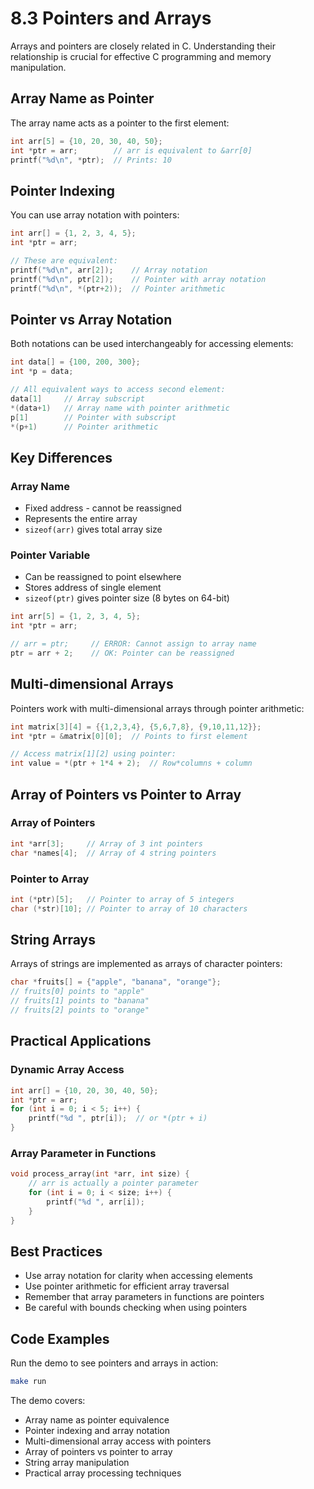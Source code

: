 # 8.3 Pointers and Arrays

Arrays and pointers are closely related in C. Understanding their relationship is crucial for effective C programming and memory manipulation.

## Array Name as Pointer

The array name acts as a pointer to the first element:

```c
int arr[5] = {10, 20, 30, 40, 50};
int *ptr = arr;        // arr is equivalent to &arr[0]
printf("%d\n", *ptr);  // Prints: 10
```

## Pointer Indexing

You can use array notation with pointers:

```c
int arr[] = {1, 2, 3, 4, 5};
int *ptr = arr;

// These are equivalent:
printf("%d\n", arr[2]);    // Array notation
printf("%d\n", ptr[2]);    // Pointer with array notation
printf("%d\n", *(ptr+2));  // Pointer arithmetic
```

## Pointer vs Array Notation

Both notations can be used interchangeably for accessing elements:

```c
int data[] = {100, 200, 300};
int *p = data;

// All equivalent ways to access second element:
data[1]     // Array subscript
*(data+1)   // Array name with pointer arithmetic
p[1]        // Pointer with subscript
*(p+1)      // Pointer arithmetic
```

## Key Differences

### **Array Name**
- Fixed address - cannot be reassigned
- Represents the entire array
- `sizeof(arr)` gives total array size

### **Pointer Variable**
- Can be reassigned to point elsewhere
- Stores address of single element
- `sizeof(ptr)` gives pointer size (8 bytes on 64-bit)

```c
int arr[5] = {1, 2, 3, 4, 5};
int *ptr = arr;

// arr = ptr;     // ERROR: Cannot assign to array name
ptr = arr + 2;    // OK: Pointer can be reassigned
```

## Multi-dimensional Arrays

Pointers work with multi-dimensional arrays through pointer arithmetic:

```c
int matrix[3][4] = {{1,2,3,4}, {5,6,7,8}, {9,10,11,12}};
int *ptr = &matrix[0][0];  // Points to first element

// Access matrix[1][2] using pointer:
int value = *(ptr + 1*4 + 2);  // Row*columns + column
```

## Array of Pointers vs Pointer to Array

### **Array of Pointers**
```c
int *arr[3];     // Array of 3 int pointers
char *names[4];  // Array of 4 string pointers
```

### **Pointer to Array**
```c
int (*ptr)[5];   // Pointer to array of 5 integers
char (*str)[10]; // Pointer to array of 10 characters
```

## String Arrays

Arrays of strings are implemented as arrays of character pointers:

```c
char *fruits[] = {"apple", "banana", "orange"};
// fruits[0] points to "apple"
// fruits[1] points to "banana"
// fruits[2] points to "orange"
```

## Practical Applications

### **Dynamic Array Access**
```c
int arr[] = {10, 20, 30, 40, 50};
int *ptr = arr;
for (int i = 0; i < 5; i++) {
    printf("%d ", ptr[i]);  // or *(ptr + i)
}
```

### **Array Parameter in Functions**
```c
void process_array(int *arr, int size) {
    // arr is actually a pointer parameter
    for (int i = 0; i < size; i++) {
        printf("%d ", arr[i]);
    }
}
```

## Best Practices

- Use array notation for clarity when accessing elements
- Use pointer arithmetic for efficient array traversal
- Remember that array parameters in functions are pointers
- Be careful with bounds checking when using pointers

## Code Examples

Run the demo to see pointers and arrays in action:
```bash
make run
```

The demo covers:
- Array name as pointer equivalence
- Pointer indexing and array notation
- Multi-dimensional array access with pointers
- Array of pointers vs pointer to array
- String array manipulation
- Practical array processing techniques

